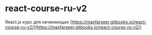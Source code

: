 # react-course-ru-v2

React.js курс для начинающих
[https://maxfarseer.gitbooks.io/react-course-ru-v2/](https://maxfarseer.gitbooks.io/react-course-ru-v2/)

